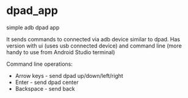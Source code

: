 # dpad_app
simple adb dpad app

It sends commands to connected via adb device similar to dpad. Has version with ui (uses usb connected device) and command line (more handy to use from Android Studio terminal)

Command line operations:
- Arrow keys - send dpad up/down/left/right
- Enter - send dpad center
- Backspace - send back
